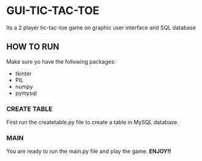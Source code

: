 # GUI-TIC-TAC-TOE
Its a 2 player tic-tac-toe game on graphic user interface and SQL database

## HOW TO RUN ##
Make sure yo have the following packages:
- tkinter
- PIL
- numpy
- pymysql
### CREATE TABLE ###
First run the createtable.py file to create a table in MySQL database.
### MAIN ###
You are ready to run the main.py file and play the game.
**ENJOY!!**
